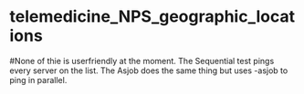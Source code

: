 # telemedicine_NPS_geographic_locations
#None of thie is userfriendly at the moment. The Sequential test pings every server on the list. The Asjob does the same thing but uses -asjob to ping in parallel. 
